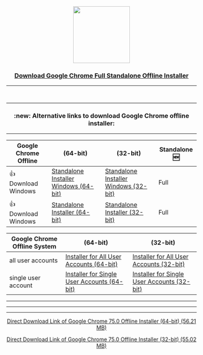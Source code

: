 
<!--
##### Download New Google Chrome Offline Installer
##### Google Chrome Standalone Offline Installer Preview More Download
-->
<!--
Download.New.Google.Chrome.Offline.Installer
Google Chrome Standalone Offline Installer Preview More Download
-->

<div align="center">

 <br /> <p>

<a href="https://www.google.com/intl/en/chrome/"><img src="https://github.com/PreviewOfflineInstaller/Download.New.Google.Chrome.Offline.Installer/blob/master/icon/Google%7CChrome(September%7C2014).svg" width="150" /></a>
   

### [Download Google Chrome Full Standalone Offline Installer](https://www.askvg.com/official-link-to-download-google-chrome-standalone-offline-installer/)

***

<div align="center">

 <br /> <p>

---
 
 <H3> :new: Alternative links to download Google Chrome offline installer: </H3>
 
---

| Google Chrome Offline | (64-bit) | (32-bit) | Standalone :new: | 
|-------------|------------|-----|--------|
| :+1: Download Windows| [Standalone Installer Windows (64-bit)](https://www.google.com/intl/en/chrome/browser/desktop/index.html?standalone=1&platform=win64) | [Standalone Installer Windows (32-bit)](https://www.google.com/intl/en/chrome/browser/desktop/index.html?standalone=1&platform=win) | Full |   
| :+1: Download Windows| [Standalone Installer (64-bit)](https://www.google.com/intl/en/chrome/?standalone=1&platform=win64) | [Standalone Installer (32-bit)](https://www.google.com/intl/en/chrome/?standalone=1&platform=win) | Full |   


| Google Chrome Offline System |  (64-bit) | (32-bit) | 
|---------------|---------------|--------------------------|
| all user accounts | [Installer for All User Accounts (64-bit)](https://www.google.com/chrome/?system=true&standalone=1&platform=win64)  | [Installer for All User Accounts (32-bit)](https://www.google.com/chrome/?system=true&standalone=1&platform=win) |
| single user account | [Installer for Single User Accounts (64-bit)](https://www.google.com/chrome/?standalone=1&platform=win64) | [Installer for Single User Accounts (32-bit)](https://www.google.com/chrome/?standalone=1&platform=win) |



***


---
---

[Direct Download Link of Google Chrome 75.0 Offline Installer (64-bit) (56.21 MB)](https://dl.google.com/tag/s/appguid%3D%7B8A69D345-D564-463C-AFF1-A69D9E530F96%7D%26iid%3D%7BC4348067-C07A-AB3A-24D4-49A0F069B2DC%7D%26lang%3Den%26browser%3D3%26usagestats%3D0%26appname%3DGoogle%2520Chrome%26needsadmin%3Dprefers%26ap%3Dx64-stable-statsdef_1%26installdataindex%3Dempty/chrome/install/ChromeStandaloneSetup64.exe)

[Direct Download Link of Google Chrome 75.0 Offline Installer (32-bit) (55.02 MB)](https://dl.google.com/tag/s/appguid%3D%7B8A69D345-D564-463C-AFF1-A69D9E530F96%7D%26iid%3D%7BC4348067-C07A-AB3A-24D4-49A0F069B2DC%7D%26lang%3Den%26browser%3D3%26usagestats%3D0%26appname%3DGoogle%2520Chrome%26needsadmin%3Dprefers%26ap%3Dstable-arch_x86-statsdef_1%26installdataindex%3Dempty/chrome/install/ChromeStandaloneSetup.exe)



<!-- all user accounts -->

<!--
---
Download Google Chrome Offline (32-bit) Installer
https://www.google.com/intl/en/chrome/browser/desktop/index.html?standalone=1&platform=win
https://www.google.com/intl/en/chrome/?standalone=1&platform=win
***
Download Google Chrome Offline (64-bit) Installer 
https://www.google.com/intl/en/chrome/browser/desktop/index.html?standalone=1&platform=win64
https://www.google.com/intl/en/chrome/?standalone=1&platform=win64
***
[Software Update] Google Chrome Stable Version Available for Download
https://www.askvg.com/download-google-chrome-latest-version/
***
[Tip] How to Restore Classic Theme and UI in Google Chrome
https://www.askvg.com/tip-how-to-restore-classic-theme-and-ui-in-google-chrome/
***
[Tip] How to Restore Classic New Tab Page in Google Chrome
https://www.askvg.com/tip-enable-new-material-design-refresh-ui-on-new-tab-page-in-google-chrome/
***
[Tip] Enable “Extensions” Menu Button in Google Chrome Toolbar
https://www.askvg.com/tip-enable-extensions-menu-button-in-google-chrome-toolbar/
